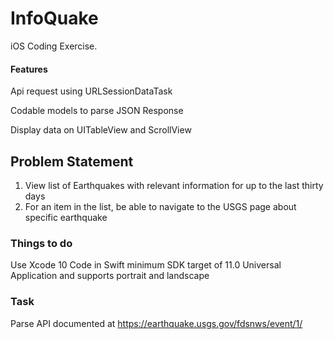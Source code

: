 # InfoQuake

iOS Coding Exercise. 


#### Features
Api request using URLSessionDataTask

Codable models to parse JSON Response

Display data on UITableView and ScrollView



## Problem Statement
1. View list of Earthquakes with relevant information for up to the last thirty days
2. For an item in the list, be able to navigate to the USGS page about specific earthquake

### Things to do
Use Xcode 10
Code in Swift
minimum SDK target of 11.0
Universal Application and supports portrait and landscape


### Task
Parse API documented at https://earthquake.usgs.gov/fdsnws/event/1/



